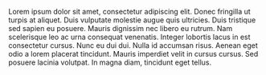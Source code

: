 Lorem ipsum dolor sit amet, consectetur adipiscing elit. Donec fringilla ut turpis at aliquet. Duis vulputate molestie augue quis ultricies. Duis tristique sed sapien eu posuere. Mauris dignissim nec libero eu rutrum. Nam scelerisque leo ac urna consequat venenatis. Integer lobortis lacus in est consectetur cursus. Nunc eu dui dui. Nulla id accumsan risus. Aenean eget odio a lorem placerat tincidunt. Mauris imperdiet velit in cursus cursus. Sed posuere lacinia volutpat. In magna diam, tincidunt eget tellus.

